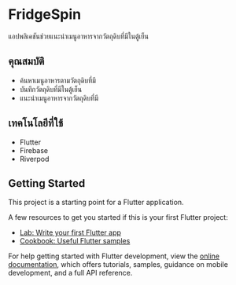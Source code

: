 # FridgeSpin

แอปพลิเคชันช่วยแนะนำเมนูอาหารจากวัตถุดิบที่มีในตู้เย็น

## คุณสมบัติ

- ค้นหาเมนูอาหารตามวัตถุดิบที่มี
- บันทึกวัตถุดิบที่มีในตู้เย็น
- แนะนำเมนูอาหารจากวัตถุดิบที่มี

## เทคโนโลยีที่ใช้

- Flutter
- Firebase
- Riverpod

## Getting Started

This project is a starting point for a Flutter application.

A few resources to get you started if this is your first Flutter project:

- [Lab: Write your first Flutter app](https://docs.flutter.dev/get-started/codelab)
- [Cookbook: Useful Flutter samples](https://docs.flutter.dev/cookbook)

For help getting started with Flutter development, view the
[online documentation](https://docs.flutter.dev/), which offers tutorials,
samples, guidance on mobile development, and a full API reference.
